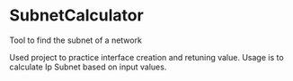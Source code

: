 # SubnetCalculator
Tool to find the subnet of a network

Used project to practice interface creation and retuning value. Usage is to calculate Ip Subnet based on input values.
